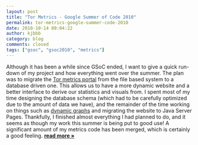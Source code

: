 ```yaml
---
layout: post
title: "Tor Metrics - Google Summer of Code 2010"
permalink: tor-metrics-google-summer-code-2010
date: 2010-10-14 00:04:22
author: kjbbb
category: blog
comments: closed
tags: ["gsoc", "gsoc2010", "metrics"]
---
```


Although it has been a while since GSoC ended, I want to give a quick run-down of my project and how everything went over the summer. The plan was to migrate the [Tor metrics portal](https://metrics.torproject.org/index.html "tor metrics portal") from the file based system to a database driven one. This allows us to have a more dynamic website and a better interface to derive our statistics and visuals from. I spent most of my time designing the database schema (which had to be carefully optimized due to the amount of data we have), and the remainder of the time working on things such as [dynamic graphs](https://metrics.torproject.org/graphs.html "dynamic graphs") and migrating the website to Java Server Pages. Thankfully, I finished almost everything I had planned to do, and it seems as though my work this summer is being put to good use! A significant amount of my metrics code has been merged, which is certainly a good feeling. [**read more »**](https://blog.torproject.org/blog/tor-metrics-google-summer-code-2010)
